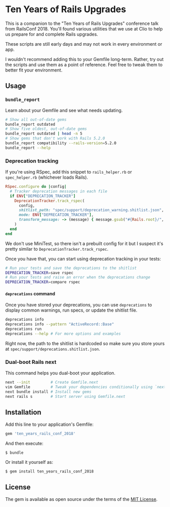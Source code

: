 # Ten Years of Rails Upgrades

This is a companion to the "Ten Years of Rails Upgrades" conference talk from RailsConf 2018. You'll found various utilities that we use at Clio to help us prepare for and complete Rails upgrades.

These scripts are still early days and may not work in every environment or app.

I wouldn't recommend adding this to your Gemfile long-term. Rather, try out the scripts and use them as a point of reference. Feel free to tweak them to better fit your environment.

## Usage

### `bundle_report`

Learn about your Gemfile and see what needs updating.

```bash
# Show all out-of-date gems
bundle_report outdated
# Show five oldest, out-of-date gems
bundle_report outdated | head -n 5
# Show gems that don't work with Rails 5.2.0
bundle_report compatibility --rails-version=5.2.0
bundle_report --help
```

### Deprecation tracking

If you're using RSpec, add this snippet to `rails_helper.rb` or `spec_helper.rb` (whichever loads Rails).

```ruby
RSpec.configure do |config|
  # Tracker deprecation messages in each file
  if ENV["DEPRECATION_TRACKER"]
    DeprecationTracker.track_rspec(
      config,
      shitlist_path: "spec/support/deprecation_warning.shitlist.json",
      mode: ENV["DEPRECATION_TRACKER"],
      transform_message: -> (message) { message.gsub("#{Rails.root}/", "") }
    )
  end
end
```

We don't use MiniTest, so there isn't a prebuilt config for it but I suspect it's pretty similar to `DeprecationTracker.track_rspec`.

Once you have that, you can start using deprecation tracking in your tests:

```bash
# Run your tests and save the deprecations to the shitlist
DEPRECATION_TRACKER=save rspec
# Run your tests and raise an error when the deprecations change
DEPRECATION_TRACKER=compare rspec
```

#### `deprecations` command

Once you have stored your deprecations, you can use `deprecations` to display common warnings, run specs, or update the shitlist file.

```bash
deprecations info
deprecations info --pattern "ActiveRecord::Base"
deprecations run
deprecations --help # For more options and examples
```

Right now, the path to the shitlist is hardcoded so make sure you store yours at `spec/support/deprecations.shitlist.json`.

### Dual-boot Rails next

This command helps you dual-boot your application.

```bash
next --init         # Create Gemfile.next
vim Gemfile         # Tweak your dependencies conditionally using `next?`
next bundle install # Install new gems
next rails s        # Start server using Gemfile.next
```

## Installation

Add this line to your application's Gemfile:

```ruby
gem 'ten_years_rails_conf_2018'
```

And then execute:

    $ bundle

Or install it yourself as:

    $ gem install ten_years_rails_conf_2018

## License

The gem is available as open source under the terms of the [MIT License](https://opensource.org/licenses/MIT).
